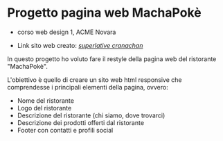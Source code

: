 # Progetto pagina web MachaPokè
* corso web design 1, ACME Novara

* Link sito web creato: _[superlative cranachan](https://superlative-cranachan-d84123.netlify.app/)_


In questo progetto ho voluto fare il restyle della pagina web del ristorante "MachaPokè".

L'obiettivo è quello di creare un sito web html responsive che comprendesse i principali elementi della pagina, ovvero:


* Nome del ristorante
* Logo del ristorante
* Descrizione del ristorante (chi siamo, dove trovarci)
* Descrizione dei prodotti offerti dal ristorante
* Footer con contatti e profili social 
